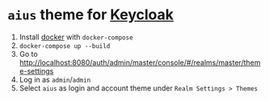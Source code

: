 # `aius` theme for [Keycloak](https://www.keycloak.org/)

1. Install [docker](https://docker.com/) with `docker-compose`
2. `docker-compose up --build`
3. Go to <http://localhost:8080/auth/admin/master/console/#/realms/master/theme-settings>
4. Log in as `admin`/`admin`
5. Select `aius` as login and account theme under `Realm Settings > Themes`
